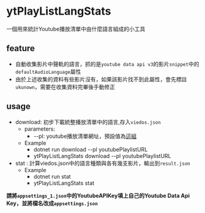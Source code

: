 # ytPlayListLangStats

一個用來統計Youtube播放清單中由什麼語言組成的小工具

## feature
- 自動收集影片中聲軌的語言，抓的是`youtube data api v3`的影片`snippet`中的`defaultAudioLanguage`屬性
- 由於上述收集的資料有些影片沒有，如果該影片找不到此屬性，會先標註`ukunown`，需要在收集資料完畢後手動修正
## usage
- download: 初步下載統整播放清單中的語言,存入`viedos.json`
  - parameters:
    - --pl: youtube播放清單網址，預設值為[這組](https://www.youtube.com/playlist?list=PLdx_s59BrvfXJXyoU5BHpUkZGmZL0g3Ip)
  - Example
    - dotnet run download --pl youtubePlaylistURL
    - ytPlayListLangStats download --pl youtubePlaylistURL
- stat : 計算viedos.json中的語言種類與各有幾支影片，輸出到`result.json`
  - Example
    - dotnet run stat 
    - ytPlayListLangStats stat

**請將`appsettings_1.json`中的YoutubeAPIKey填上自己的Youtube Data Api Key，並將檔名改成`appsettings.json`**